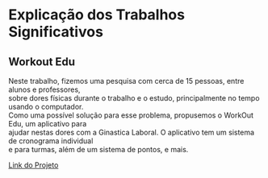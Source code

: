 <div>
    <h1>Explicação dos Trabalhos Significativos</<h1><br>
    <h2>Workout Edu</h2>
    <p>Neste trabalho, fizemos uma pesquisa com cerca de 15 pessoas, entre alunos e professores,<br>sobre dores físicas durante o trabalho      e o estudo, principalmente no tempo usando o computador.<br>Como uma possível solução para esse problema, propusemos o WorkOut Edu, um      aplicativo para<br>ajudar nestas dores com a Ginastica Laboral. O aplicativo tem um sistema de cronograma individual<br>e para turmas,        além de um sistema     de pontos, e mais. </p>
        <a href="https://www.figma.com/file/NlaRIaKivDOf0OlnT8OR6Z/trabalho-design?type=design&node-id=0%3A1&t=7ZsLjILclKucbnIj-1">Link do Projeto</a>
        

</div>
